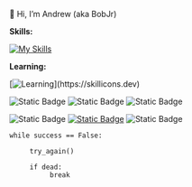 👋 Hi, I’m Andrew (aka BobJr)

**Skills:**

[![My Skills](https://skillicons.dev/icons?i=py,vscode,discord,selenium,opencv)](https://skillicons.dev)

**Learning:**

[![Learning](https://skillicons.dev/icons?i=java,ai,go,)](https://skillicons.dev)

![Static Badge](https://img.shields.io/badge/Editor-Visual%20Studio%20Code-blue?logo=visualstudiocode)
![Static Badge](https://img.shields.io/badge/Best_Language-Python-darkgreen?logo=python)
![Static Badge](https://img.shields.io/badge/Main_Projects-Automation_%26_Hacks_(Educational%20Purposes)-red)

![Static Badge](https://img.shields.io/badge/Discord-bobjr23-blue?logo=discord)
[![Static Badge](https://img.shields.io/badge/Email_(Click)-maandrew2007%40gmail.com-blue?logo=gmail)](mailto:maandrew2007@gmail.com)
![Static Badge](https://img.shields.io/badge/Status-Online-green)


```
while success == False:

     try_again()

     if dead:
          break
```

